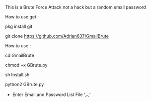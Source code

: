  This is a Brute Force Attack
not a hack but a random email password

How to use get :
  
  pkg install git

  git clone https://github.com/Adrian637/GmailBrute

How to use :

  cd GmailBrute

  chmod +x GBrute.py 

  sh Install.sh

  python2 GBrute.py

+ Enter Email and Password List File ‘︿’



  


